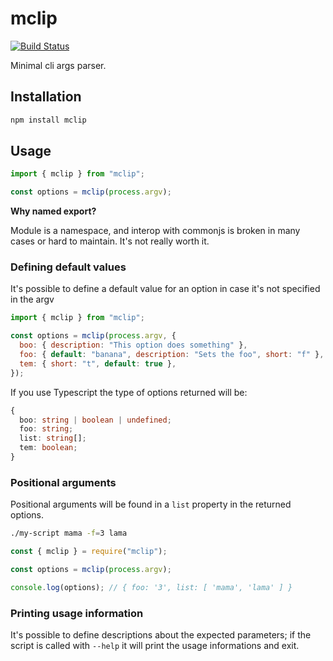 # mclip

[![Build Status](https://github.com/kajyr/mclip/workflows/test/badge.svg)](https://github.com/kajyr/mclip/actions)

Minimal cli args parser.

## Installation

```bash
npm install mclip
```

## Usage

```js
import { mclip } from "mclip";

const options = mclip(process.argv);
```

**Why named export?**

Module is a namespace, and interop with commonjs is broken in many cases or hard to maintain. It's not really worth it.

### Defining default values

It's possible to define a default value for an option in case it's not specified in the argv

```js
import { mclip } from "mclip";

const options = mclip(process.argv, {
  boo: { description: "This option does something" },
  foo: { default: "banana", description: "Sets the foo", short: "f" },
  tem: { short: "t", default: true },
});
```

If you use Typescript the type of options returned will be:

```typescript
{
  boo: string | boolean | undefined;
  foo: string;
  list: string[];
  tem: boolean;
}
```

### Positional arguments

Positional arguments will be found in a `list` property in the returned options.

```bash
./my-script mama -f=3 lama
```

```js
const { mclip } = require("mclip");

const options = mclip(process.argv);

console.log(options); // { foo: '3', list: [ 'mama', 'lama' ] }
```

### Printing usage information

It's possible to define descriptions about the expected parameters; if the script is called with `--help` it will print the usage informations and exit.
